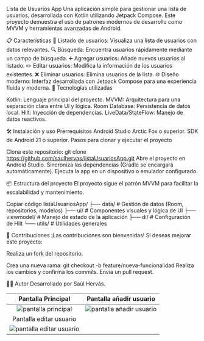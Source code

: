 Lista de Usuarios App
Una aplicación simple para gestionar una lista de usuarios, desarrollada con Kotlin utilizando Jetpack Compose. Este proyecto demuestra el uso de patrones modernos de desarrollo como MVVM y herramientas avanzadas de Android.

📋 Características
📂 Listado de usuarios: Visualiza una lista de usuarios con datos relevantes.
🔍 Búsqueda: Encuentra usuarios rápidamente mediante un campo de búsqueda.
➕ Agregar usuarios: Añade nuevos usuarios al listado.
✏️ Editar usuarios: Modifica la información de los usuarios existentes.
❌ Eliminar usuarios: Elimina usuarios de la lista.
🌐 Diseño moderno: Interfaz desarrollada con Jetpack Compose para una experiencia fluida y moderna.
🚀 Tecnologías utilizadas

Kotlin: Lenguaje principal del proyecto.
MVVM: Arquitectura para una separación clara entre UI y lógica.
Room Database: Persistencia de datos local.
Hilt: Inyección de dependencias.
LiveData/StateFlow: Manejo de datos reactivos.

🛠️ Instalación y uso
Prerrequisitos
Android Studio Arctic Fox o superior.
SDK de Android 21 o superior.
Pasos para clonar y ejecutar el proyecto

Clona este repositorio:
git clone https://github.com/saulhervas/listaUsuariosApp.git
Abre el proyecto en Android Studio.
Sincroniza las dependencias (Gradle se encargará automáticamente).
Ejecuta la app en un dispositivo o emulador configurado.

📦 Estructura del proyecto
El proyecto sigue el patrón MVVM para facilitar la escalabilidad y mantenimiento.


Copiar código
listaUsuariosApp/
├── data/                # Gestión de datos (Room, repositorios, modelos)
├── ui/                  # Componentes visuales y lógica de UI
├── viewmodel/           # Manejo de estado de la aplicación
├── di/                  # Configuración de Hilt
└── utils/               # Utilidades generales

🤝 Contribuciones
¡Las contribuciones son bienvenidas! Si deseas mejorar este proyecto:

Realiza un fork del repositorio.

Crea una nueva rama:
git checkout -b feature/nueva-funcionalidad
Realiza los cambios y confirma los commits.
Envía un pull request.

🧑‍💻 Autor
Desarrollado por Saúl Hervás.


|                               Pantalla Principal                              |                                   Pantalla añadir usuario                                |
|:------------------------------------------------------------------------------:|:------------------------------------------------------------------------------:|
|   ![pantalla principal](https://github.com/saulhervas/listaUsuariosApp/assets/136034899/df36225e-05fe-4c5a-8279-6d28d4dace47)   |    ![pantalla añadir usuario](https://github.com/saulhervas/listaUsuariosApp/assets/136034899/5a442560-5ee6-41d0-854a-381129528105)    |
|                               Pantalla editar usuario                              |    
|  ![pantalla editar usuario](https://github.com/saulhervas/listaUsuariosApp/assets/136034899/b5bdc71f-4999-44fc-ab29-e9d6987c5930)     |   
